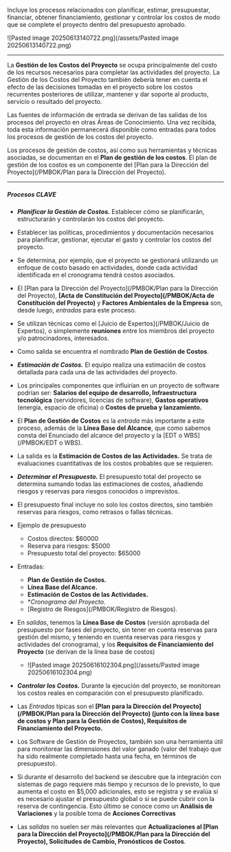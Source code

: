 Incluye los procesos relacionados con planificar, estimar, presupuestar, financiar, obtener financiamiento, gestionar y controlar los costos de modo que se complete el proyecto dentro del presupuesto aprobado.

![Pasted image 20250613140722.png](/assets/Pasted image 20250613140722.png)
****
La **Gestión de los Costos del Proyecto** se ocupa principalmente del costo de los recursos necesarios para completar las actividades del proyecto. 
La Gestión de los Costos del Proyecto también debería tener en cuenta el efecto de las decisiones tomadas en el proyecto sobre los costos recurrentes posteriores de utilizar, mantener y dar soporte al producto, servicio o resultado del proyecto.

Las fuentes de información de entrada se derivan de las salidas de los procesos del proyecto en otras Áreas de Conocimiento. Una vez recibida, toda esta información permanecerá disponible como entradas para todos los procesos de gestión de los costos del proyecto.

Los procesos de gestión de costos, así como sus herramientas y técnicas asociadas, se documentan en el **Plan de gestión de los costos**. El plan de gestión de los costos es un componente del [Plan para la Dirección del Proyecto](/PMBOK/Plan para la Dirección del Proyecto).
****
##### **Procesos CLAVE**
- ***Planificar la Gestión de Costos.*** Establecer cómo se planificarán, estructurarán y controlarán los costos del proyecto. 
- Establecer las políticas, procedimientos y documentación necesarios para planificar, gestionar, ejecutar el gasto y controlar los costos del proyecto.
- Se determina, por ejemplo, que el proyecto se gestionará utilizando un enfoque de costo basado en actividades, donde cada actividad identificada en el cronograma tendrá costos asociados.
- El [Plan para la Dirección del Proyecto](/PMBOK/Plan para la Dirección del Proyecto), **[Acta de Constitución del Proyecto](/PMBOK/Acta de Constitución del Proyecto)** y **Factores Ambientales de la Empresa** son, desde luego, *entradas* para este proceso.
- Se utilizan técnicas como el [Juicio de Expertos](/PMBOK/Juicio de Expertos), o simplemente **reuniones** entre los miembros del proyecto y/o patrocinadores, interesados.
- Como salida se encuentra el nombrado **Plan de Gestión de Costos**.

- ***Estimación de Costos.*** El equipo realiza una estimación de costos detallada para cada una de las actividades del proyecto. 
- Los principales componentes que influirían en un proyecto de software podrían ser: **Salarios del equipo de desarrollo, Infraestructura tecnológica** (servidores, licencias de software), **Gastos operativos** (energía, espacio de oficina) o **Costos de prueba y lanzamiento.**
- El **Plan de Gestión de Costos** es la *entrada* más importante a este proceso, además de la **Línea Base del Alcance**, que como sabemos consta del Enunciado del alcance del proyecto y la [EDT o WBS](/PMBOK/EDT o WBS).
- La salida es la **Estimación de Costos de las Actividades.** Se trata de evaluaciones cuantitativas de los costos probables que se requieren.

- ***Determinar el Presupuesto.*** El presupuesto total del proyecto se determina sumando todas las estimaciones de costos, añadiendo riesgos y reservas para riesgos conocidos o imprevistos.
- El presupuesto final incluye no solo los costos directos, sino también reservas para riesgos, como retrasos o fallas técnicas.
- Ejemplo de presupuesto
	- Costos directos: $60000
	- Reserva para riesgos: $5000
	- Presupuesto total del proyecto: $65000
- Entradas:
	- **Plan de Gestión de Costos.**
	- **Línea Base del Alcance.**
	- **Estimación de Costos de las Actividades.**
	- **Cronograma del Proyecto.*
	- [Registro de Riesgos](/PMBOK/Registro de Riesgos).
- En *salidas*, tenemos la **Línea Base de Costos** (versión aprobada del presupuesto por fases del proyecto, sin tener en cuenta reservas para gestión del mismo, y teniendo en cuenta reservas para riesgos y actividades del cronograma), y los **Requisitos de Financiamiento del Proyecto** (se derivan de la línea base de costos)
	- ![Pasted image 20250616102304.png](/assets/Pasted image 20250616102304.png)

- ***Controlar los Costos.*** Durante la ejecución del proyecto, se monitorean los costos reales en comparación con el presupuesto planificado.
- Las *Entradas* típicas son el **[Plan para la Dirección del Proyecto](/PMBOK/Plan para la Dirección del Proyecto) (junto con la línea base de costos y Plan para la Gestión de Costos), Requisitos de Financiamiento del Proyecto.**
- Los Software de Gestión de Proyectos, también son una herramienta útil para monitorear las dimensiones del valor ganado (valor del trabajo que ha sido realmente completado hasta una fecha, en términos de presupuesto).
- Si durante el desarrollo del backend se descubre que la integración con sistemas de pago requiere más tiempo y recursos de lo previsto, lo que aumenta el costo en $5,000 adicionales, esto se registra y se evalúa si es necesario ajustar el presupuesto global o si se puede cubrir con la reserva de contingencia. Esto último se conoce como un **Análisis de Variaciones** y la posible toma de **Acciones Correctivas**
- Las *salidas* no suelen ser más relevantes que **Actualizaciones al [Plan para la Dirección del Proyecto](/PMBOK/Plan para la Dirección del Proyecto), Solicitudes de Cambio, Pronósticos de Costos**.
